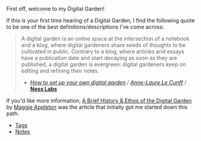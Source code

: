 First off, welcome to my Digital Garden!

If this is your first time hearing of a Digital Garden, I find the following quote to be one of the best definitions/descriptions I've come across:

> A digital garden is an online space at the intersection of a notebook and a blog, where digital gardeners share seeds of thoughts to be cultivated in public. Contrary to a blog, where articles and essays have a publication date and start decaying as soon as they are published, a digital garden is evergreen: digital gardeners keep on editing and refining their notes.
>
> - _[How to set up your own digital garden][0]_ / _[Anne-Laure Le Cunff][1]_ / **[Ness Labs][2]**

If you'd like more information, [A Brief History & Ethos of the Digital Garden][3] by [Maggie Appleton][4] was the article that initially got me started down this path.

- [Tags][5]
- [Notes][6]

[0]: https://nesslabs.com/digital-garden-set-up
[1]: https://nesslabs.com/author/annelaure
[2]: https://nesslabs.com
[3]: https://maggieappleton.com/garden-history
[4]: https://maggieappleton.com
[5]: Tags.md
[6]: notes/index.md
